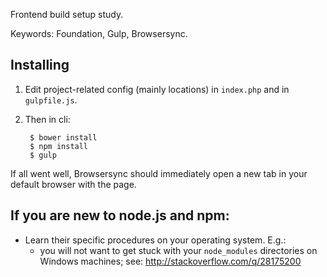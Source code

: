 Frontend build setup study.

Keywords: Foundation, Gulp, Browsersync.

## Installing

1. Edit project-related config (mainly locations) in `index.php` and in
  `gulpfile.js`.
2. Then in cli:

        $ bower install
        $ npm install
        $ gulp

If all went well, Browsersync should immediately open a new tab in your default
browser with the page.

## If you are new to node.js and npm:

- Learn their specific procedures on your operating system. E.g.:
    - you will not want to get stuck with your `node_modules` directories on
      Windows machines; see: http://stackoverflow.com/q/28175200
